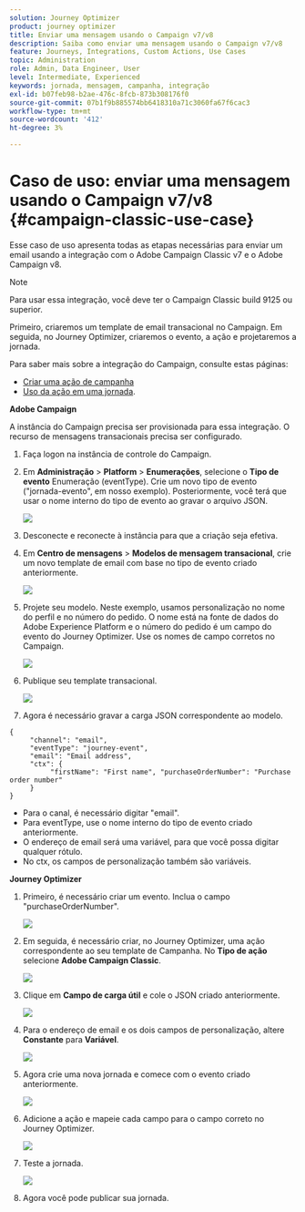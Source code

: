 ```yaml
---
solution: Journey Optimizer
product: journey optimizer
title: Enviar uma mensagem usando o Campaign v7/v8
description: Saiba como enviar uma mensagem usando o Campaign v7/v8
feature: Journeys, Integrations, Custom Actions, Use Cases
topic: Administration
role: Admin, Data Engineer, User
level: Intermediate, Experienced
keywords: jornada, mensagem, campanha, integração
exl-id: b07feb98-b2ae-476c-8fcb-873b308176f0
source-git-commit: 07b1f9b885574bb6418310a71c3060fa67f6cac3
workflow-type: tm+mt
source-wordcount: '412'
ht-degree: 3%

---
```


# Caso de uso: enviar uma mensagem usando o Campaign v7/v8 {#campaign-classic-use-case}

Esse caso de uso apresenta todas as etapas necessárias para enviar um email usando a integração com o Adobe Campaign Classic v7 e o Adobe Campaign v8.

>[!NOTE]
>
>Para usar essa integração, você deve ter o Campaign Classic build 9125 ou superior.

Primeiro, criaremos um template de email transacional no Campaign. Em seguida, no Journey Optimizer, criaremos o evento, a ação e projetaremos a jornada.

Para saber mais sobre a integração do Campaign, consulte estas páginas:

* [Criar uma ação de campanha](../action/acc-action.md)
* [Uso da ação em uma jornada](../building-journeys/using-adobe-campaign-classic.md).

**Adobe Campaign**

A instância do Campaign precisa ser provisionada para essa integração. O recurso de mensagens transacionais precisa ser configurado.

1. Faça logon na instância de controle do Campaign.

1. Em **Administração** > **Platform** > **Enumerações**, selecione o **Tipo de evento** Enumeração (eventType). Crie um novo tipo de evento (&quot;jornada-evento&quot;, em nosso exemplo). Posteriormente, você terá que usar o nome interno do tipo de evento ao gravar o arquivo JSON.

   ![](assets/accintegration-uc-1.png)

1. Desconecte e reconecte à instância para que a criação seja efetiva.

1. Em **Centro de mensagens** > **Modelos de mensagem transacional**, crie um novo template de email com base no tipo de evento criado anteriormente.

   ![](assets/accintegration-uc-2.png)

1. Projete seu modelo. Neste exemplo, usamos personalização no nome do perfil e no número do pedido. O nome está na fonte de dados do Adobe Experience Platform e o número do pedido é um campo do evento do Journey Optimizer. Use os nomes de campo corretos no Campaign.

   ![](assets/accintegration-uc-3.png)

1. Publique seu template transacional.

   ![](assets/accintegration-uc-4.png)

1. Agora é necessário gravar a carga JSON correspondente ao modelo.

```
{
     "channel": "email",
     "eventType": "journey-event",
     "email": "Email address",
     "ctx": {
          "firstName": "First name", "purchaseOrderNumber": "Purchase order number"
     }
}
```

* Para o canal, é necessário digitar &quot;email&quot;.
* Para eventType, use o nome interno do tipo de evento criado anteriormente.
* O endereço de email será uma variável, para que você possa digitar qualquer rótulo.
* No ctx, os campos de personalização também são variáveis.

**Journey Optimizer**

1. Primeiro, é necessário criar um evento. Inclua o campo &quot;purchaseOrderNumber&quot;.

   ![](assets/accintegration-uc-5.png)

1. Em seguida, é necessário criar, no Journey Optimizer, uma ação correspondente ao seu template de Campanha. No **Tipo de ação** selecione **Adobe Campaign Classic**.

   ![](assets/accintegration-uc-6.png)

1. Clique em **Campo de carga útil** e cole o JSON criado anteriormente.

   ![](assets/accintegration-uc-7.png)

1. Para o endereço de email e os dois campos de personalização, altere **Constante** para **Variável**.

   ![](assets/accintegration-uc-8.png)

1. Agora crie uma nova jornada e comece com o evento criado anteriormente.

   ![](assets/accintegration-uc-9.png)

1. Adicione a ação e mapeie cada campo para o campo correto no Journey Optimizer.

   ![](assets/accintegration-uc-10.png)

1. Teste a jornada.

   ![](assets/accintegration-uc-11.png)

1. Agora você pode publicar sua jornada.
